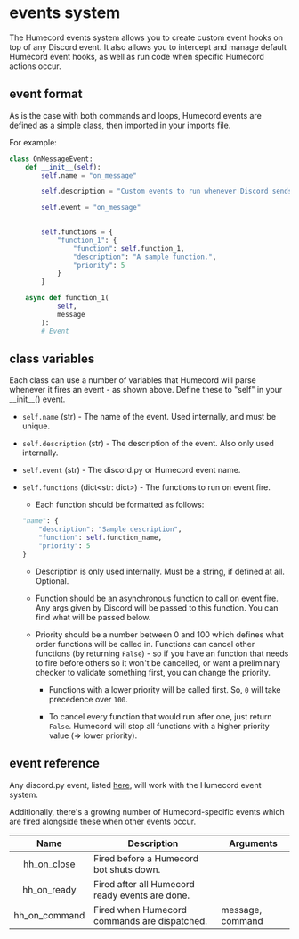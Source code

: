# events system

The Humecord events system allows you to create custom event hooks on top of any Discord event. It also allows you to intercept and manage default Humecord event hooks, as well as run code when specific Humecord actions occur.


## event format

As is the case with both commands and loops, Humecord events are defined as a simple class, then imported in your imports file.

For example:
```py
class OnMessageEvent:
    def __init__(self):
        self.name = "on_message"

        self.description = "Custom events to run whenever Discord sends an on_message event"

        self.event = "on_message"
        

        self.functions = {
            "function_1": {
                "function": self.function_1,
                "description": "A sample function.",
                "priority": 5
            }
        }

    async def function_1(
            self,
            message
        ):
        # Event
```

## class variables

Each class can use a number of variables that Humecord will parse whenever it fires an event - as shown above. Define these to "self" in your \_\_init\_\_() event.

* `self.name` (str) - The name of the event. Used internally, and must be unique.

* `self.description` (str) - The description of the event. Also only used internally.

* `self.event` (str) - The discord.py or Humecord event name.

* `self.functions` (dict<str: dict>) - The functions to run on event fire.
    * Each function should be formatted as follows:
    ```py
    "name": {
        "description": "Sample description",
        "function": self.function_name,
        "priority": 5
    }
    ```

    * Description is only used internally. Must be a string, if defined at all. Optional.

    * Function should be an asynchronous function to call on event fire. Any args given by Discord will be passed to this function. You can find what will be passed below.

    * Priority should be a number between 0 and 100 which defines what order functions will be called in. Functions can cancel other functions (by returning `False`) - so if you have an function that needs to fire before others so it won't be cancelled, or want a preliminary checker to validate something first, you can change the priority. 
        * Functions with a lower priority will be called first. So, `0` will take precedence over `100`.

        * To cancel every function that would run after one, just return `False`. Humecord will stop all functions with a higher priority value (=> lower priority).

## event reference

Any discord.py event, listed [here](https://discordpy.readthedocs.io/en/master/api.html#event-reference), will work with the Humecord event system.

Additionally, there's a growing number of Humecord-specific events which are fired alongside these when other events occur.

| Name                  | Description                                      | Arguments                                     |
|:---------------------:| ------------------------------------------------ | --------------------------------------------- |
| hh_on_close           | Fired before a Humecord bot shuts down.          |                                               |
| hh_on_ready           | Fired after all Humecord ready events are done.  |                                               |
| hh_on_command         | Fired when Humecord commands are dispatched.     | message, command                              |